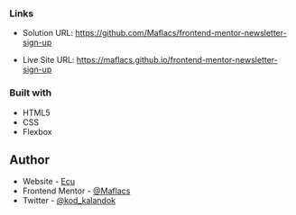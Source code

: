 ### Links

- Solution URL: https://github.com/Maflacs/frontend-mentor-newsletter-sign-up

- Live Site URL: https://maflacs.github.io/frontend-mentor-newsletter-sign-up


### Built with

- HTML5 
- CSS 
- Flexbox


## Author

- Website - [Ecu](https://maflacs.github.io/portfolio/)
- Frontend Mentor - [@Maflacs](https://www.frontendmentor.io/profile/Maflacs)
- Twitter - [@kod_kalandok](https://x.com/kod_kalandok)